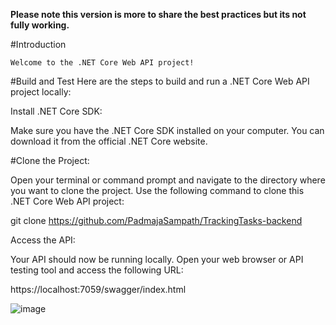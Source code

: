 **Please note this version is more to share the best practices but its not fully working.**

#Introduction
    
    Welcome to the .NET Core Web API project!

#Build and Test
Here are the steps to build and run a .NET Core Web API project locally:

Install .NET Core SDK:

Make sure you have the .NET Core SDK installed on your computer. You can download it from the official .NET Core website.

#Clone the Project:

Open your terminal or command prompt and navigate to the directory where you want to clone the project. Use the following command to clone this .NET Core Web API project:

git clone https://github.com/PadmajaSampath/TrackingTasks-backend

Access the API:

Your API should now be running locally. Open your web browser or API testing tool and access the following URL:

https://localhost:7059/swagger/index.html

![image](https://github.com/PadmajaSampath/TrackingTasks-backend/assets/25368483/c4a52ece-977b-4fc5-8b51-b6458a2d1131)


